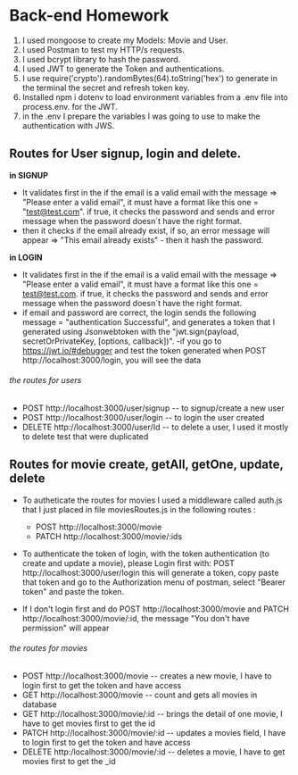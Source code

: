 # Back-end Homework

1. I used mongoose to create my Models: Movie and User.
2. I used Postman to test my HTTP/s requests.
3. I used bcrypt library to hash the password.
4. I used JWT to generate the Token and authentications.
5. I use require('crypto').randomBytes(64).toString('hex') to generate in the terminal the secret and refresh token key.
6. Installed npm i dotenv to load environment variables from a .env file into process.env. for the JWT.
7. in the .env I prepare the variables I was going to use to make the authentication with JWS.

## Routes for User signup, login and delete.

**in SIGNUP**

- It validates first in the if the email is a valid email with the message => "Please enter a valid email", it must have a format like this one = "test@test.com". if true, it checks the password and sends and error message when the password doesn´t have the right format.
- then it checks if the email already exist, if so, an error message will appear => "This email already exists" - then it hash the password.

**in LOGIN**

- It validates first in the if the email is a valid email with the message => "Please enter a valid email", it must have a format like this one = test@test.com. if true, it checks the password and sends and error message when the password doesn´t have the right format.
- if email and password are correct, the login sends the following message = "authentication Successful", and generates a token that I generated using Jsonwebtoken with the "jwt.sign(payload, secretOrPrivateKey, [options, callback])".
  -if you go to https://jwt.io/#debugger and test the token generated when POST http://localhost:3000/login, you will see the data

###### the routes for users

- POST http://localhost:3000/user/signup -- to signup/create a new user
- POST http://localhost:3000/user/login -- to login the user created
- DELETE http://localhost:3000/user/Id -- to delete a user, I used it mostly to delete test that were duplicated

## Routes for movie create, getAll, getOne, update, delete

- To autheticate the routes for movies I used a middleware called auth.js that I just placed in file moviesRoutes.js in the following routes :

  - POST http://localhost:3000/movie
  - PATCH http://localhost:3000/movie/:ids

- To authenticate the token of login, with the token authentication (to create and update a movie), please Login first with:
  POST http://localhost:3000/user/login this will generate a token, copy paste that token and go to the Authorization menu of postman, select "Bearer token" and paste the token.
- If I don't login first and do POST http://localhost:3000/movie and PATCH http://localhost:3000/movie/:id, the message "You don't have permission" will appear

###### the routes for movies

- POST http://localhost:3000/movie -- creates a new movie, I have to login first to get the token and have access
- GET http://localhost:3000/movie -- count and gets all movies in database
- GET http://localhost:3000/movie/:id -- brings the detail of one movie, I have to get movies first to get the id
- PATCH http://localhost:3000/movie/:id -- updates a movies field, I have to login first to get the token and have access
- DELETE http:/localhost:3000/movie/:id -- deletes a movie, I have to get movies first to get the \_id
